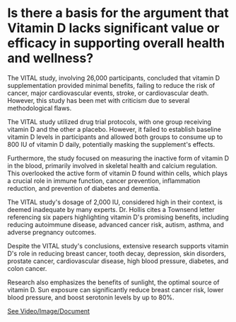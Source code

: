 # Is there a basis for the argument that Vitamin D lacks significant value or efficacy in supporting overall health and wellness?

The VITAL study, involving 26,000 participants, concluded that vitamin D supplementation provided minimal benefits, failing to reduce the risk of cancer, major cardiovascular events, stroke, or cardiovascular death. However, this study has been met with criticism due to several methodological flaws.

The VITAL study utilized drug trial protocols, with one group receiving vitamin D and the other a placebo. However, it failed to establish baseline vitamin D levels in participants and allowed both groups to consume up to 800 IU of vitamin D daily, potentially masking the supplement's effects.

Furthermore, the study focused on measuring the inactive form of vitamin D in the blood, primarily involved in skeletal health and calcium regulation. This overlooked the active form of vitamin D found within cells, which plays a crucial role in immune function, cancer prevention, inflammation reduction, and prevention of diabetes and dementia.

The VITAL study's dosage of 2,000 IU, considered high in their context, is deemed inadequate by many experts. Dr. Hollis cites a Townsend letter referencing six papers highlighting vitamin D's promising benefits, including reducing autoimmune disease, advanced cancer risk, autism, asthma, and adverse pregnancy outcomes.

Despite the VITAL study's conclusions, extensive research supports vitamin D's role in reducing breast cancer, tooth decay, depression, skin disorders, prostate cancer, cardiovascular disease, high blood pressure, diabetes, and colon cancer.

Research also emphasizes the benefits of sunlight, the optimal source of vitamin D. Sun exposure can significantly reduce breast cancer risk, lower blood pressure, and boost serotonin levels by up to 80%.

 [See Video/Image/Document](https://hls-player.drberg.com/asset?path=migrated-assets/youtube-videos-vitamin-d-is-worthless)
